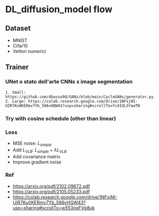 # DL_diffusion_model flow

## Dataset
 - MNIST
 - Cifar10
 - Vettori numerici

## Trainer
### UNet o stato dell'arte CNNs x image segmentation
    1. Small: https://github.com/dbasso98/GANs/blob/main/CycleGANs/generator.py
    2. Large: https://colab.research.google.com/drive/1NFxjNI-UIR7Ku0KERmv7Yb_586vHQW43?usp=sharing#scrollTo=fc4IdL5YawTN

### Try with cosine schedule  (other than linear)

### Loss
 - MSE noise: $L_{simple}$
 - Add $L_{VLB}$: $L_{simple}+\lambda L_{VLB}$
 - Add covariance matrix
 - Improve gradient noise

 ### Ref
 - https://arxiv.org/pdf/2102.09672.pdf 
 - https://arxiv.org/pdf/2105.05233.pdf 
 - https://colab.research.google.com/drive/1NFxjNI-UIR7Ku0KERmv7Yb_586vHQW43?usp=sharing#scrollTo=w553nqFVg8uk

